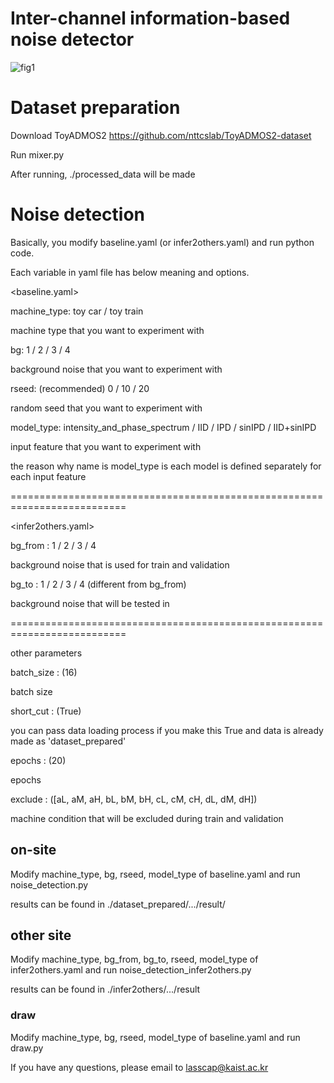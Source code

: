 # Inter-channel information-based noise detector

![fig1](https://github.com/jim8220/ic_ib_nd/assets/68427972/cc192122-db30-4c8b-a06e-4fe142e92381)

# Dataset preparation
Download ToyADMOS2 https://github.com/nttcslab/ToyADMOS2-dataset

Run mixer.py

After running, ./processed_data will be made

# Noise detection

Basically, you modify baseline.yaml (or infer2others.yaml) and run python code.

Each variable in yaml file has below meaning and options.

<baseline.yaml>

machine_type: toy car / toy train


machine type that you want to experiment with

bg: 1 / 2 / 3 / 4


background noise that you want to experiment with

rseed: (recommended) 0 / 10 / 20


random seed that you want to experiment with

model_type: intensity_and_phase_spectrum / IID / IPD / sinIPD / IID+sinIPD


input feature that you want to experiment with


the reason why name is model_type is each model is defined separately for each input feature

==========================================================================

<infer2others.yaml>

bg_from : 1 / 2 / 3 / 4


background noise that is used for train and validation

bg_to : 1 / 2 / 3 / 4 (different from bg_from)


background noise that will be tested in

==========================================================================

other parameters

batch_size : (16) 

batch size


short_cut : (True) 

you can pass data loading process if you make this True and data is already made as 'dataset_prepared'


epochs : (20) 

epochs


exclude : ([aL, aM, aH, bL, bM, bH, cL, cM, cH, dL, dM, dH]) 

machine condition that will be excluded during train and validation


## on-site
Modify machine_type, bg, rseed, model_type of baseline.yaml and run noise_detection.py

results can be found in ./dataset_prepared/.../result/

## other site
Modify machine_type, bg_from, bg_to, rseed, model_type of infer2others.yaml and run noise_detection_infer2others.py

results can be found in ./infer2others/.../result

### draw
Modify machine_type, bg, rseed, model_type of baseline.yaml and run draw.py

If you have any questions, please email to lasscap@kaist.ac.kr
